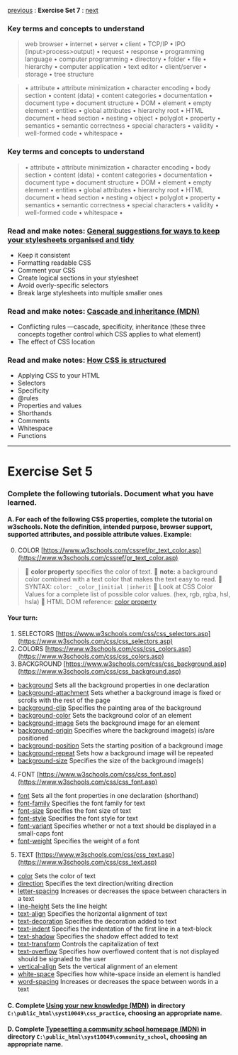 [previous](Set06.md) 
: **Exercise Set 7**
: [next](Set08.md)


### Key terms and concepts to understand
> web browser  &bull; internet  &bull; server  &bull; client  &bull; TCP/IP  &bull; IPO (input>process>output)  &bull; request  &bull; response  &bull; programming language  &bull;  computer programming  &bull; directory  &bull; folder  &bull;  file  &bull; hierarchy  &bull; computer application  &bull;  text editor  &bull; client/server  &bull;  storage  &bull; tree structure

> &bull;  attribute &bull; attribute minimization &bull; character encoding &bull; body section &bull; content (data) &bull;  content categories &bull; documentation &bull; document type &bull;  document structure &bull; DOM &bull;  element &bull;  empty element &bull; entities &bull; global attributes &bull; hierarchy root &bull; HTML document &bull; head section &bull; nesting &bull; object &bull; polyglot &bull; property &bull; semantics &bull; semantic correctness &bull; special characters &bull; validity &bull; well-formed code &bull; whitespace &bull;  

### Key terms and concepts to understand
> &bull;  attribute &bull; attribute minimization &bull; character encoding &bull; body section &bull; content (data) &bull;  content categories &bull; documentation &bull; document type &bull;  document structure &bull; DOM &bull;  element &bull;  empty element &bull; entities &bull; global attributes &bull; hierarchy root &bull; HTML document &bull; head section &bull; nesting &bull; object &bull; polyglot &bull; property &bull; semantics &bull; semantic correctness &bull; special characters &bull; validity &bull; well-formed code &bull; whitespace &bull;  


### Read and make notes: [General suggestions for ways to keep your stylesheets organised and tidy](https://developer.mozilla.org/en-US/docs/Learn/CSS/Building_blocks/Organizing#Tips_to_keep_your_CSS_tidy)

- Keep it consistent
- Formatting readable CSS
- Comment your CSS
- Create logical sections in your stylesheet
- Avoid overly-specific selectors
- Break large stylesheets into multiple smaller ones

### Read and make notes: [Cascade and inheritance (MDN)](https://developer.mozilla.org/en-US/docs/Learn/CSS/Building_blocks/Cascade_and_inheritance)
- Conflicting rules &mdash;cascade, specificity, inheritance (these three concepts together control which CSS applies to what element)
- The effect of CSS location

### Read and make notes: [How CSS is structured](https://developer.mozilla.org/en-US/docs/Learn/CSS/First_steps/How_CSS_is_structured)
- Applying CSS to your HTML
- Selectors
- Specificity
- @rules
- Properties and values
- Shorthands
- Comments
- Whitespace
- Functions

---

# Exercise Set 5

### Complete the following tutorials. Document what you have learned.
 #### A. For each of the following CSS properties, complete the tutorial on w3schools.  Note the definition, intended purpose, browser support, supported attributes, and possible attribute values. Example:
0. COLOR [https://www.w3schools.com/cssref/pr_text_color.asp](https://www.w3schools.com/cssref/pr_text_color.asp)
> :memo: **color property** specifies the color of text.
> :memo: **note:** a background color combined with a text color that makes the text easy to read.
> :memo: SYNTAX: `color: _color_|initial |inherit`
> :memo: Look at CSS Color Values for a complete list of possible color values. (hex, rgb, rgba, hsl, hsla)
> :memo: HTML DOM reference: [color property](https://www.w3schools.com/jsref/prop_style_color.asp) 

#### Your turn:
1. SELECTORS [https://www.w3schools.com/css/css_selectors.asp](https://www.w3schools.com/css/css_selectors.asp)
2. COLORS [https://www.w3schools.com/css/css_colors.asp](https://www.w3schools.com/css/css_colors.asp)
3.  BACKGROUND [https://www.w3schools.com/css/css_background.asp](https://www.w3schools.com/css/css_background.asp)
 - [background](https://www.w3schools.com/cssref/css3_pr_background.asp) Sets all the background properties in one declaration
 - [background-attachment](https://www.w3schools.com/cssref/pr_background-attachment.asp) Sets whether a background image is fixed or scrolls with the rest of the page
 - [background-clip](https://www.w3schools.com/cssref/css3_pr_background-clip.asp) Specifies the painting area of the background
 - [background-color](https://www.w3schools.com/cssref/pr_background-color.asp) Sets the background color of an element
 - [background-image](https://www.w3schools.com/cssref/pr_background-image.asp) Sets the background image for an element
 - [background-origin](https://www.w3schools.com/cssref/css3_pr_background-origin.asp) Specifies where the background image(s) is/are positioned
 - [background-position](https://www.w3schools.com/cssref/pr_background-position.asp) Sets the starting position of a background image
 - [background-repeat](https://www.w3schools.com/cssref/pr_background-repeat.asp) Sets how a background image will be repeated
 - [background-size](https://www.w3schools.com/cssref/css3_pr_background-size.asp) Specifies the size of the background image(s) 

4. FONT [https://www.w3schools.com/css/css_font.asp](https://www.w3schools.com/css/css_font.asp)
 - [font](https://www.w3schools.com/cssref/pr_font_font.asp) Sets all the font properties in one declaration (shorthand)
 - [font-family](https://www.w3schools.com/cssref/pr_font_font-family.asp) Specifies the font family for text
 - [font-size](https://www.w3schools.com/cssref/pr_font_font-size.asp) Specifies the font size of text
 - [font-style](https://www.w3schools.com/cssref/pr_font_font-style.asp) Specifies the font style for text
 - [font-variant](https://www.w3schools.com/cssref/pr_font_font-variant.asp) Specifies whether or not a text should be displayed in a small-caps font
 - [font-weight](https://www.w3schools.com/cssref/pr_font_weight.asp) Specifies the weight of a font

5. TEXT [https://www.w3schools.com/css/css_text.asp](https://www.w3schools.com/css/css_text.asp)
 - [color](https://www.w3schools.com/cssref/pr_text_color.asp) Sets the color of text
 - [direction](https://www.w3schools.com/cssref/pr_text_direction.asp) Specifies the text direction/writing direction
 - [letter-spacing](https://www.w3schools.com/cssref/pr_text_letter-spacing.asp) Increases or decreases the space between characters in a text
 - [line-height](https://www.w3schools.com/cssref/pr_dim_line-height.asp) Sets the line height
 - [text-align](https://www.w3schools.com/cssref/pr_text_text-align.asp) Specifies the horizontal alignment of text
 - [text-decoration](https://www.w3schools.com/cssref/pr_text_text-decoration.asp) Specifies the decoration added to text
 - [text-indent](https://www.w3schools.com/cssref/pr_text_text-indent.asp) Specifies the indentation of the first line in a text-block
 - [text-shadow](https://www.w3schools.com/cssref/css3_pr_text-shadow.asp) Specifies the shadow effect added to text
 - [text-transform](https://www.w3schools.com/cssref/pr_text_text-transform.asp) Controls the capitalization of text
 - [text-overflow](https://www.w3schools.com/cssref/css3_pr_text-overflow.asp) Specifies how overflowed content that is not displayed should be signaled to the user
 - [vertical-align](https://www.w3schools.com/cssref/pr_pos_vertical-align.asp) Sets the vertical alignment of an element
 - [white-space](https://www.w3schools.com/cssref/pr_text_white-space.asp) Specifies how white-space inside an element is handled
 - [word-spacing](https://www.w3schools.com/cssref/pr_text_word-spacing.asp) Increases or decreases the space between words in a text



 #### C. Complete [Using your new knowledge (MDN)](https://developer.mozilla.org/en-US/docs/Learn/CSS/First_steps/Using_your_new_knowledge)  in directory `C:\public_html\syst10049\css_practice`, choosing an appropriate name.
 
  #### D. Complete [Typesetting a community school homepage (MDN)](https://developer.mozilla.org/en-US/docs/Learn/CSS/Styling_text/Typesetting_a_homepage)  in directory `C:\public_html\syst10049\community_school`, choosing an appropriate name.

